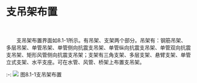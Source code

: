 #  支吊架布置
<br/>

&emsp;&emsp;支吊架布置界面如8.1\-1所示。有吊架、支架两个部分。吊架有：钢筋吊架、多层吊架、单管吊架、单管侧向抗震支吊架、单管纵向抗震支吊架、单管双向抗震支吊架、矩形风管侧向抗震支吊架；支架有三角支架、多层支架、悬臂支架、单管立式支架、水平支座。可在水管、风管、桥架上布置支吊架。


:-: ![](images/502.png)
图8.1\-1支吊架布置